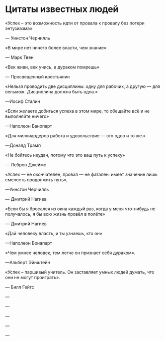 <html>
<h1>Цитаты известных людей</h1>
  <div class="quote">
    <p>«Успех – это возможность идти от провала к провалу без потери энтузиазма»</p>
    <p class="author">— Уинстон Черчилль</p>
  </div>
  <div class="quote">
    <p>«В мире нет ничего более власти, чем знание»</p>
    <p class="author">— Марк Твен</p>
  </div>
  <div class="quote">
    <p>«Век живи, век учись, а дураком помрешь»</p>
    <p class="author">— Просвещенный крестьянин</p>
  </div>
   <div class="quote">
    <p>«Нельзя проводить две дисциплины: одну для рабочих, а другую — для вельмож. Дисциплина должна быть одна.»</p>
    <p class="author">—Иосиф Сталин</p>
  </div>
  <div class="quote">
    <p>«Если желаете добиться успеха в этом мире, то обещайте всё и не выполняйте ничего»</p>
    <p class="author">—Наполеон Банопарт</p>
</div>
    <div class="quote">
    <p>«Для миллиардеров работа и удовольствие — это одно и то же.»</p>
    <p class="author">—Доналд Трамп</p>
</div>
</body>
 <div class="quote">
    <p>«Не бойтесь неудач, потому что это ваш путь к успеху» <p>
    <p class="author">— Леброн Джеймс</p>   
</html>
<div class="quote">
<P> «Успех — не окончателен, провал — не фатален: имеет значение лишь смелость продолжить путь»,</P>
<p class="author">—Уинстон Черчилль</p>
 — Дмитрий Нагиев
<div class="quote">
<P>«Если бы я бросался из окна каждый раз, когда у меня что-нибудь не получалось, я бы всю жизнь провёл в полёте» </P>
<p class="author"> — Дмитрий Нагиев</p>
  <div class="quote">
<P>«Дай человеку власть, и ты узнаешь, кто он» </P>
<p class="author">—Наполеон Бонапарт</p>
     <div class="quote">
<P> «Чем умнее человек, тем легче он признает себя дураком».</P>
<p class="author">—Альберт Эйнштейн</p>   
       <div class="quote">
<P>«Успех – паршивый учитель. Он заставляет умных людей думать, что они не могут проиграть». </P>
<p class="author">— Билл Гейтс</p>
         <div class="quote">
<P> </P>
<p class="author">—</p> 
        <div class="quote">
<P> </P>
<p class="author">—</p>
           <div class="quote">
<P> </P>
<p class="author">—</p>
              <div class="quote">
<P> </P>
<p class="author">—</p>
                 <div class="quote">
<P> </P>
<p class="author">—</p>
  </html>


    

